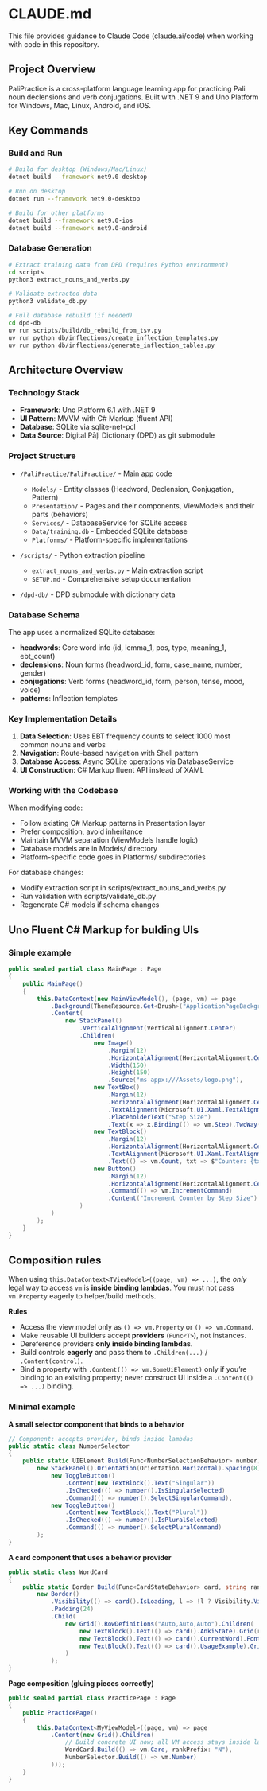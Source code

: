 # CLAUDE.md

This file provides guidance to Claude Code (claude.ai/code) when working with code in this repository.

## Project Overview

PaliPractice is a cross-platform language learning app for practicing Pali noun declensions and verb conjugations. Built with .NET 9 and Uno Platform for Windows, Mac, Linux, Android, and iOS.

## Key Commands

### Build and Run
```bash
# Build for desktop (Windows/Mac/Linux)
dotnet build --framework net9.0-desktop

# Run on desktop
dotnet run --framework net9.0-desktop

# Build for other platforms
dotnet build --framework net9.0-ios
dotnet build --framework net9.0-android
```

### Database Generation
```bash
# Extract training data from DPD (requires Python environment)
cd scripts
python3 extract_nouns_and_verbs.py

# Validate extracted data
python3 validate_db.py

# Full database rebuild (if needed)
cd dpd-db
uv run scripts/build/db_rebuild_from_tsv.py
uv run python db/inflections/create_inflection_templates.py
uv run python db/inflections/generate_inflection_tables.py
```

## Architecture Overview

### Technology Stack
- **Framework**: Uno Platform 6.1 with .NET 9
- **UI Pattern**: MVVM with C# Markup (fluent API)
- **Database**: SQLite via sqlite-net-pcl
- **Data Source**: Digital Pāḷi Dictionary (DPD) as git submodule

### Project Structure
- `/PaliPractice/PaliPractice/` - Main app code
  - `Models/` - Entity classes (Headword, Declension, Conjugation, Pattern)
  - `Presentation/` - Pages and their components, ViewModels and their parts (behaviors)
  - `Services/` - DatabaseService for SQLite access
  - `Data/training.db` - Embedded SQLite database
  - `Platforms/` - Platform-specific implementations

- `/scripts/` - Python extraction pipeline
  - `extract_nouns_and_verbs.py` - Main extraction script
  - `SETUP.md` - Comprehensive setup documentation
  
- `/dpd-db/` - DPD submodule with dictionary data

### Database Schema
The app uses a normalized SQLite database:
- **headwords**: Core word info (id, lemma_1, pos, type, meaning_1, ebt_count)
- **declensions**: Noun forms (headword_id, form, case_name, number, gender)
- **conjugations**: Verb forms (headword_id, form, person, tense, mood, voice)
- **patterns**: Inflection templates

### Key Implementation Details

1. **Data Selection**: Uses EBT frequency counts to select 1000 most common nouns and verbs
2. **Navigation**: Route-based navigation with Shell pattern
3. **Database Access**: Async SQLite operations via DatabaseService
4. **UI Construction**: C# Markup fluent API instead of XAML

### Working with the Codebase

When modifying code:
- Follow existing C# Markup patterns in Presentation layer
- Prefer composition, avoid inheritance
- Maintain MVVM separation (ViewModels handle logic)
- Database models are in Models/ directory
- Platform-specific code goes in Platforms/ subdirectories

For database changes:
- Modify extraction script in scripts/extract_nouns_and_verbs.py
- Run validation with scripts/validate_db.py
- Regenerate C# models if schema changes

## Uno Fluent C# Markup for bulding UIs

### Simple example

  ```csharp
  public sealed partial class MainPage : Page
  {
      public MainPage()
      {
          this.DataContext(new MainViewModel(), (page, vm) => page
              .Background(ThemeResource.Get<Brush>("ApplicationPageBackgroundThemeBrush"))
              .Content(
                  new StackPanel()
                      .VerticalAlignment(VerticalAlignment.Center)
                      .Children(
                          new Image()
                              .Margin(12)
                              .HorizontalAlignment(HorizontalAlignment.Center)
                              .Width(150)
                              .Height(150)
                              .Source("ms-appx:///Assets/logo.png"),
                          new TextBox()
                              .Margin(12)
                              .HorizontalAlignment(HorizontalAlignment.Center)
                              .TextAlignment(Microsoft.UI.Xaml.TextAlignment.Center)
                              .PlaceholderText("Step Size")
                              .Text(x => x.Binding(() => vm.Step).TwoWay()),
                          new TextBlock()
                              .Margin(12)
                              .HorizontalAlignment(HorizontalAlignment.Center)
                              .TextAlignment(Microsoft.UI.Xaml.TextAlignment.Center)
                              .Text(() => vm.Count, txt => $"Counter: {txt}"),
                          new Button()
                              .Margin(12)
                              .HorizontalAlignment(HorizontalAlignment.Center)
                              .Command(() => vm.IncrementCommand)
                              .Content("Increment Counter by Step Size")
                      )
              )
          );
      }
  }
  ```

## Composition rules

When using `this.DataContext<TViewModel>((page, vm) => ...)`, the *only* legal way to access `vm` is **inside binding lambdas**. You must not pass `vm.Property` eagerly to helper/build methods.

**Rules**

* Access the view model only as `() => vm.Property` or `() => vm.Command`.
* Make reusable UI builders accept **providers** (`Func<T>`), not instances.
* Dereference providers **only inside binding lambdas**.
* Build controls **eagerly** and pass them to `.Children(...)` / `.Content(control)`.
* Bind a property with `.Content(() => vm.SomeUiElement)` only if you’re binding to an existing property; never construct UI inside a `.Content(() => ...)` binding.

### Minimal example

**A small selector component that binds to a behavior**

```csharp
// Component: accepts provider, binds inside lambdas
public static class NumberSelector
{
    public static UIElement Build(Func<NumberSelectionBehavior> number) =>
        new StackPanel().Orientation(Orientation.Horizontal).Spacing(8).Children(
            new ToggleButton()
                .Content(new TextBlock().Text("Singular"))
                .IsChecked(() => number().IsSingularSelected)
                .Command(() => number().SelectSingularCommand),
            new ToggleButton()
                .Content(new TextBlock().Text("Plural"))
                .IsChecked(() => number().IsPluralSelected)
                .Command(() => number().SelectPluralCommand)
        );
}
```

**A card component that uses a behavior provider**

```csharp
public static class WordCard
{
    public static Border Build(Func<CardStateBehavior> card, string rankPrefix) =>
        new Border()
            .Visibility(() => card().IsLoading, l => !l ? Visibility.Visible : Visibility.Collapsed)
            .Padding(24)
            .Child(
                new Grid().RowDefinitions("Auto,Auto,Auto").Children(
                    new TextBlock().Text(() => card().AnkiState).Grid(row:0),
                    new TextBlock().Text(() => card().CurrentWord).FontSize(48).Grid(row:1),
                    new TextBlock().Text(() => card().UsageExample).Grid(row:2)
                )
            );
}
```

**Page composition (gluing pieces correctly)**

```csharp
public sealed partial class PracticePage : Page
{
    public PracticePage()
    {
        this.DataContext<MyViewModel>((page, vm) => page
            .Content(new Grid().Children(
                // Build concrete UI now; all VM access stays inside lambdas:
                WordCard.Build(() => vm.Card, rankPrefix: "N"),
                NumberSelector.Build(() => vm.Number)
            )));
    }
}
```
